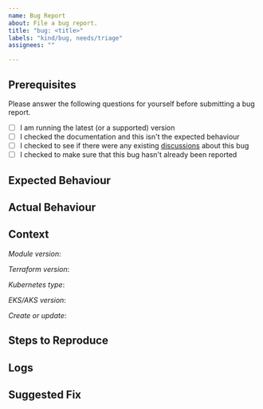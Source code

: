 ```yaml
---
name: Bug Report
about: File a bug report.
title: "bug: <title>"
labels: "kind/bug, needs/triage"
assignees: ""

---
```


<!--
Thank you for taking the time to fill out this bug report.

Please fill out as much of the detail as you can so we can test and resolve the issue as soon as possible.
-->

## Prerequisites

Please answer the following questions for yourself before submitting a bug report.

- [ ] I am running the latest (or a supported) version
- [ ] I checked the documentation and this isn't the expected behaviour
- [ ] I checked to see if there were any existing [discussions](https://github.com/sossickd/rsg-kubernetes/discussions) about this bug
- [ ] I checked to make sure that this bug hasn't already been reported

## Expected Behaviour
<!--
What did you expect to happen?
-->

## Actual Behaviour
<!--
What actually happened?
-->

## Context
<!--
Please provide us with some information to help us understand how you're using the module.
-->

_Module version_: <!-- v1.0.0 -->

_Terraform version_: <!-- v1.0.0 -->

_Kubernetes type_: <!-- EKS|AKS -->

_EKS/AKS version_: <!-- v1.22 -->

_Create or update_: <!-- Create|Update -->

## Steps to Reproduce
<!--
What steps do we need to take to reproduce the error?
-->

## Logs
<!--
Please provide any relevant log data.
-->

## Suggested Fix
<!--
Please let us know if you have a workaround or know how this can be resolved?
-->

